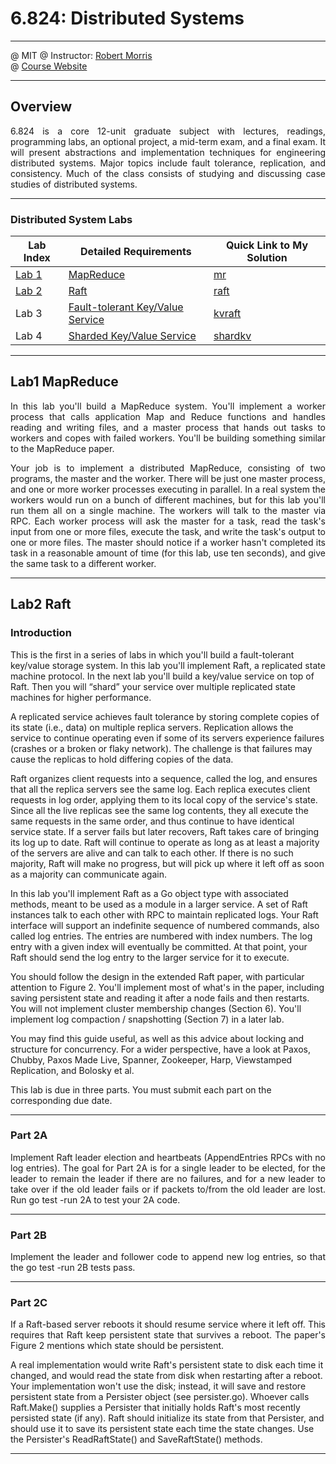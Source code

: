 # 6.824: Distributed Systems

* * *

@ MIT
@ Instructor: [Robert Morris](https://pdos.csail.mit.edu/~rtm/)   
@ [Course Website](https://pdos.csail.mit.edu/6.824/schedule.html)

* * *

## Overview

<p align="justify">
6.824 is a core 12-unit graduate subject with lectures, readings, programming labs, an optional project, a mid-term exam, and a final exam. It will present abstractions and implementation techniques for engineering distributed systems. Major topics include fault tolerance, replication, and consistency. Much of the class consists of studying and discussing case studies of distributed systems.
</p>

* * *

### Distributed System Labs

| Lab Index                | Detailed Requirements                                                                        | Quick Link to My Solution                                                                                                             |
|--------------------------|----------------------------------------------------------------------------------------------|---------------------------------------------------------------------------------------------------------------------------------------|
| [Lab 1](#lab1-mapreduce) | [MapReduce](http://nil.csail.mit.edu/6.824/2020/labs/lab-mr.html)                            | [mr](https://github.com/AlexYoungZ/Distributed-System-6.824/tree/master/src/mr)                                                       |
| [Lab 2](#lab2-raft)      | [Raft](http://nil.csail.mit.edu/6.824/2020/labs/lab-raft.html)                               | [raft](https://github.com/AlexYoungZ/Parallel-Concurrent-Distributed-Programming/tree/master/Parallel%20Programming/miniproject_2)    |
| Lab 3                    | [Fault-tolerant Key/Value Service](http://nil.csail.mit.edu/6.824/2020/labs/lab-kvraft.html) | [kvraft](https://github.com/AlexYoungZ/Parallel-Concurrent-Distributed-Programming/tree/master/Parallel%20Programming/miniproject_3)  |
| Lab 4                    | [Sharded Key/Value Service](http://nil.csail.mit.edu/6.824/2020/labs/lab-shard.html)         | [shardkv](https://github.com/AlexYoungZ/Parallel-Concurrent-Distributed-Programming/tree/master/Parallel%20Programming/miniproject_4) |

* * *

## Lab1 MapReduce

<p align="justify">
In this lab you'll build a MapReduce system. You'll implement a worker process that calls application Map and Reduce functions and handles reading and writing files, and a master process that hands out tasks to workers and copes with failed workers. You'll be building something similar to the MapReduce paper.
</p>

<p align="justify">
Your job is to implement a distributed MapReduce, consisting of two programs, the master and the worker. There will be just one master process, and one or more worker processes executing in parallel. In a real system the workers would run on a bunch of different machines, but for this lab you'll run them all on a single machine. The workers will talk to the master via RPC. Each worker process will ask the master for a task, read the task's input from one or more files, execute the task, and write the task's output to one or more files. The master should notice if a worker hasn't completed its task in a reasonable amount of time (for this lab, use ten seconds), and give the same task to a different worker.</p>

* * *

## Lab2 Raft

### Introduction

<p align="justify">

This is the first in a series of labs in which you'll build a fault-tolerant key/value storage system. In this lab
you'll implement Raft, a replicated state machine protocol. In the next lab you'll build a key/value service on top of
Raft. Then you will “shard” your service over multiple replicated state machines for higher performance.

A replicated service achieves fault tolerance by storing complete copies of its state (i.e., data) on multiple replica
servers. Replication allows the service to continue operating even if some of its servers experience failures (crashes
or a broken or flaky network). The challenge is that failures may cause the replicas to hold differing copies of the
data.

Raft organizes client requests into a sequence, called the log, and ensures that all the replica servers see the same
log. Each replica executes client requests in log order, applying them to its local copy of the service's state. Since
all the live replicas see the same log contents, they all execute the same requests in the same order, and thus continue
to have identical service state. If a server fails but later recovers, Raft takes care of bringing its log up to date.
Raft will continue to operate as long as at least a majority of the servers are alive and can talk to each other. If
there is no such majority, Raft will make no progress, but will pick up where it left off as soon as a majority can
communicate again.

In this lab you'll implement Raft as a Go object type with associated methods, meant to be used as a module in a larger
service. A set of Raft instances talk to each other with RPC to maintain replicated logs. Your Raft interface will
support an indefinite sequence of numbered commands, also called log entries. The entries are numbered with index
numbers. The log entry with a given index will eventually be committed. At that point, your Raft should send the log
entry to the larger service for it to execute.

You should follow the design in the extended Raft paper, with particular attention to Figure 2. You'll implement most of
what's in the paper, including saving persistent state and reading it after a node fails and then restarts. You will not
implement cluster membership changes (Section 6). You'll implement log compaction / snapshotting (Section 7) in a later
lab.

You may find this guide useful, as well as this advice about locking and structure for concurrency. For a wider
perspective, have a look at Paxos, Chubby, Paxos Made Live, Spanner, Zookeeper, Harp, Viewstamped Replication, and
Bolosky et al.

This lab is due in three parts. You must submit each part on the corresponding due date.

</p>

* * *

### Part 2A

<p align="justify">
Implement Raft leader election and heartbeats (AppendEntries RPCs with no log entries). The goal for Part 2A is for a single leader to be elected, for the leader to remain the leader if there are no failures, and for a new leader to take over if the old leader fails or if packets to/from the old leader are lost. Run go test -run 2A to test your 2A code.
</p>

* * *

### Part 2B

<p align="justify">
Implement the leader and follower code to append new log entries, so that the go test -run 2B tests pass.</p>

* * *

### Part 2C

<p align="justify">
If a Raft-based server reboots it should resume service where it left off. This requires that Raft keep persistent state that survives a reboot. The paper's Figure 2 mentions which state should be persistent.

A real implementation would write Raft's persistent state to disk each time it changed, and would read the state from
disk when restarting after a reboot. Your implementation won't use the disk; instead, it will save and restore
persistent state from a Persister object (see persister.go). Whoever calls Raft.Make() supplies a Persister that
initially holds Raft's most recently persisted state (if any). Raft should initialize its state from that Persister, and
should use it to save its persistent state each time the state changes. Use the Persister's ReadRaftState() and
SaveRaftState() methods.
</p>

* * *



